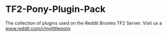 TF2-Pony-Plugin-Pack
====================

The collection of plugins used on the Reddit Bronies TF2 Server. Visit us a www.reddit.com/r/mylittlepony